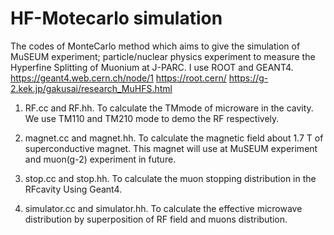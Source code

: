 # HF-Motecarlo simulation
The codes of MonteCarlo method which aims to give the simulation of MuSEUM experiment; particle/nuclear physics experiment to measure the Hyperfine Splitting of Muonium at J-PARC. I use ROOT and GEANT4. 
https://geant4.web.cern.ch/node/1 
https://root.cern/
https://g-2.kek.jp/gakusai/research_MuHFS.html

1. RF.cc and RF.hh.
To calculate the TMmode of microware in the cavity. We use TM110 and TM210 mode to demo the RF respectively.

2. magnet.cc and magnet.hh.
To calculate the magnetic field about 1.7 T of superconductive magnet. This magnet will use at MuSEUM experiment and muon(g-2) experiment in future.

3. stop.cc and stop.hh.
To calculate the muon stopping distribution in the RFcavity Using Geant4. 

4. simulator.cc and simulator.hh.
To calculate the effective microwave distribution by superposition of RF field and muons distribution.
